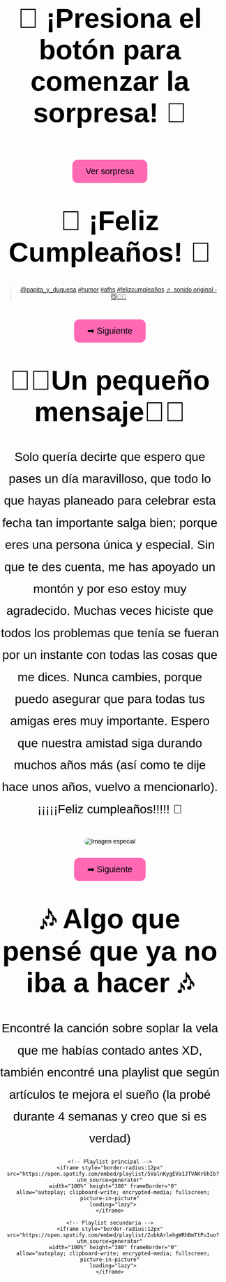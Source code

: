 
<html lang="es">
<head>
  <meta charset="UTF-8">
  <title>🎉 Feliz Cumpleaños 🎉</title>
  <style>
    body {
      margin: 0;
      padding: 0;
      font-family: 'Arial', sans-serif;
      background: url(https://http2.mlstatic.com/D_NQ_NP_890758-MPE90961430178_082025-O.webp) no-repeat center center fixed;
      background-size: cover;
      color: black;
      overflow-x: hidden;
      text-align: center;
    }

    .section {
      display: none;
      min-height: 100vh;
      padding: 40px;
    }

    .active {
      display: block;
    }

    h1 {
      font-size: 4.5em; /* Títulos aún más grandes */
      margin-top: 20px;
    }

    p {
      font-size: 2em; /* Dedicatoria y mensajes más grandes */
      max-width: 1000px;
      margin: 20px auto;
      line-height: 1.8;
    }

    button {
      background-color: #ff69b4;
      border: none;
      padding: 15px 30px;
      margin: 30px;
      border-radius: 12px;
      font-size: 1.4em;
      cursor: pointer;
      transition: background-color 0.3s;
    }

    button:hover {
      background-color: #ff1493;
      color: white;
    }

    .balloon {
      position: absolute;
      bottom: -150px;
      width: 80px;
      height: 100px;
      background-color: red;
      border-radius: 50% 50% 50% 50%;
      cursor: pointer;
      animation: float 8s linear infinite;
    }

    .balloon::after {
      content: "";
      position: absolute;
      bottom: -20px;
      left: 50%;
      width: 2px;
      height: 20px;
      background: #333;
      transform: translateX(-50%);
    }

    @keyframes float {
      0% { transform: translateY(0) rotate(0deg); }
      100% { transform: translateY(-120vh) rotate(15deg); }
    }

    .confetti {
      position: absolute;
      width: 10px;
      height: 10px;
      background-color: gold;
      opacity: 0.7;
      animation: fall 3s linear forwards;
    }

    @keyframes fall {
      to {
        transform: translateY(100vh) rotate(720deg);
        opacity: 0;
      }
    }
  </style>
</head>
<body>

  <!-- Pantalla inicial -->
  <div id="startScreen" class="section active">
    <h1>🎂 ¡Presiona el botón para comenzar la sorpresa! 🎂</h1>
    <button onclick="startCelebration()">Ver sorpresa</button>
  </div>

  <!-- Sección 1: Video -->
  <div class="section" id="videoSection">
    <h1>🎉 ¡Feliz Cumpleaños! 🎉</h1>
    <blockquote class="tiktok-embed" cite="https://www.tiktok.com/@papita_y_duquesa/video/7050494006052048134" data-video-id="7050494006052048134" style="max-width: 605px;min-width: 325px;" >
      <section>
        <a target="_blank" title="@papita_y_duquesa" href="https://www.tiktok.com/@papita_y_duquesa?refer=embed">@papita_y_duquesa</a>
        <a title="humor" target="_blank" href="https://www.tiktok.com/tag/humor?refer=embed">#humor</a>
        <a title="afhs" target="_blank" href="https://www.tiktok.com/tag/afhs?refer=embed">#afhs</a>
        <a title="felizcumpleaños" target="_blank" href="https://www.tiktok.com/tag/felizcumplea%C3%B1os?refer=embed">#felizcumpleaños</a>
        <a target="_blank" title="♬ sonido original - 😼☝🏻" href="https://www.tiktok.com/music/sonido-original-7050493980114438917?refer=embed">♬ sonido original - 😼☝🏻</a>
      </section>
    </blockquote>
    <script async src="https://www.tiktok.com/embed.js"></script>
    <button onclick="nextSection('videoSection','dedicatoriaSection')">➡ Siguiente</button>
  </div>

  <!-- Sección 2: Dedicatoria -->
  <div class="section" id="dedicatoriaSection">
    <h1>🎉🎉Un pequeño mensaje🎉🎉</h1>
    <p>
      Solo quería decirte que espero que pases un día maravilloso, que todo lo que hayas planeado para celebrar esta fecha tan importante salga bien; porque eres una persona única y especial.
      Sin que te des cuenta, me has apoyado un montón y por eso estoy muy agradecido.
      Muchas veces hiciste que todos los problemas que tenía se fueran por un instante con todas las cosas que me dices.
      Nunca cambies, porque puedo asegurar que para todas tus amigas eres muy importante.
      Espero que nuestra amistad siga durando muchos años más (así como te dije hace unos años, vuelvo a mencionarlo).
      ¡¡¡¡¡Feliz cumpleaños!!!!! 🥳
    </p>
    <img src="Primer recuerdo 2022-04-14.jpg" alt="Imagen especial" style="max-width:80%; border-radius:20px; margin-top:20px;">
    <br>
    <button onclick="nextSection('dedicatoriaSection','playlistsSection')">➡ Siguiente</button>
  </div>

  <!-- Sección 3: Playlists -->
  <div class="section" id="playlistsSection">
    <h1>🎶 Algo que pensé que ya no iba a hacer 🎶</h1>
    <p>Encontré la canción sobre soplar la vela que me habías contado antes XD, también encontré una playlist que según artículos te mejora el sueño (la probé durante 4 semanas y creo que si es verdad)</p>

    <!-- Playlist principal -->
    <iframe style="border-radius:12px"
      src="https://open.spotify.com/embed/playlist/5ValnKygEVa1JTVAKr6hIb?utm_source=generator"
      width="100%" height="380" frameBorder="0"
      allow="autoplay; clipboard-write; encrypted-media; fullscreen; picture-in-picture"
      loading="lazy">
    </iframe>

    <!-- Playlist secundaria -->
    <iframe style="border-radius:12px"
      src="https://open.spotify.com/embed/playlist/2ubkArlehgWRhBmTtPuIuo?utm_source=generator"
      width="100%" height="380" frameBorder="0"
      allow="autoplay; clipboard-write; encrypted-media; fullscreen; picture-in-picture"
      loading="lazy">
    </iframe>
  </div>

  <script>
    function startCelebration() {
      document.getElementById("startScreen").classList.remove("active");
      document.getElementById("videoSection").classList.add("active");
      releaseBalloons();
    }

    function nextSection(current, next) {
      document.getElementById(current).classList.remove("active");
      document.getElementById(next).classList.add("active");
      releaseBalloons();
    }

    function releaseBalloons() {
      for (let i = 0; i < 8; i++) {
        let balloon = document.createElement("div");
        balloon.classList.add("balloon");
        balloon.style.left = Math.random() * 100 + "vw";
        balloon.style.backgroundColor = getRandomColor();
        balloon.addEventListener("click", popBalloon);
        document.body.appendChild(balloon);

        setTimeout(() => { balloon.remove(); }, 8000);
      }
    }

    function popBalloon(e) {
      for (let i = 0; i < 20; i++) {
        let confetti = document.createElement("div");
        confetti.classList.add("confetti");
        confetti.style.left = e.clientX + "px";
        confetti.style.top = e.clientY + "px";
        confetti.style.backgroundColor = getRandomColor();
        document.body.appendChild(confetti);

        setTimeout(() => { confetti.remove(); }, 3000);
      }
      e.target.remove();
    }

    function getRandomColor() {
      const colors = ["#ff4d4d", "#ffcc00", "#66ff66", "#66ccff", "#ff99ff", "#ff9966"];
      return colors[Math.floor(Math.random() * colors.length)];
    }
  </script>

</body>
</html>
